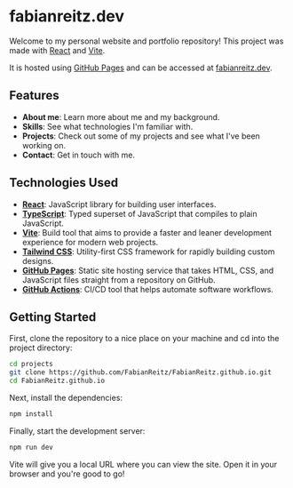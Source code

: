 # fabianreitz.dev

Welcome to my personal website and portfolio repository! This project was made with [React](https://reactjs.org/) and [Vite](https://vitejs.dev/).

It is hosted using [GitHub Pages](https://pages.github.com/) and can be accessed at [fabianreitz.dev](https://fabianreitz.dev).

## Features

- **About me**: Learn more about me and my background.
- **Skills**: See what technologies I'm familiar with.
- **Projects**: Check out some of my projects and see what I've been working on.
- **Contact**: Get in touch with me.

## Technologies Used

- [**React**](https://reactjs.org/): JavaScript library for building user interfaces.
- [**TypeScript**](https://www.typescriptlang.org/): Typed superset of JavaScript that compiles to plain JavaScript.
- [**Vite**](https://vitejs.dev): Build tool that aims to provide a faster and leaner development experience for modern web projects.
- [**Tailwind CSS**](https://tailwindcss.com/): Utility-first CSS framework for rapidly building custom designs.
- [**GitHub Pages**](https://pahes.github.com): Static site hosting service that takes HTML, CSS, and JavaScript files straight from a repository on GitHub.
- [**GitHub Actions**](https://github.com/features/actions): CI/CD tool that helps automate software workflows.

## Getting Started

First, clone the repository to a nice place on your machine and cd into the project directory:

```bash
cd projects
git clone https://github.com/FabianReitz/FabianReitz.github.io.git
cd FabianReitz.github.io
```

Next, install the dependencies:

```bash
npm install
```

Finally, start the development server:

```bash
npm run dev
```

Vite will give you a local URL where you can view the site. Open it in your browser and you're good to go!
